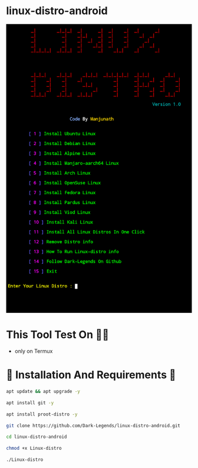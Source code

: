 # linux-distro-android

<img src="Screenshot_2023_1004_123101.png"/>


# This Tool Test On 👨‍💻
- only on Termux


# 🔰 Installation And Requirements 🔰



```bash
apt update && apt upgrade -y
```


```bash
apt install git -y
```


```bash
apt install proot-distro -y
```


```bash
git clone https://github.com/Dark-Legends/linux-distro-android.git
```


```bash
cd linux-distro-android
```


```bash
chmod +x Linux-distro
```


```bash
./Linux-distro
```


